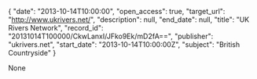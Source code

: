 {
  "date": "2013-10-14T10:00:00", 
  "open_access": true, 
  "target_url": "http://www.ukrivers.net/", 
  "description": null, 
  "end_date": null, 
  "title": "UK Rivers Network", 
  "record_id": "20131014T100000/CkwLanxI/JFko9Ek/mD2fA==", 
  "publisher": "ukrivers.net", 
  "start_date": "2013-10-14T10:00:00Z", 
  "subject": "British Countryside"
}

None